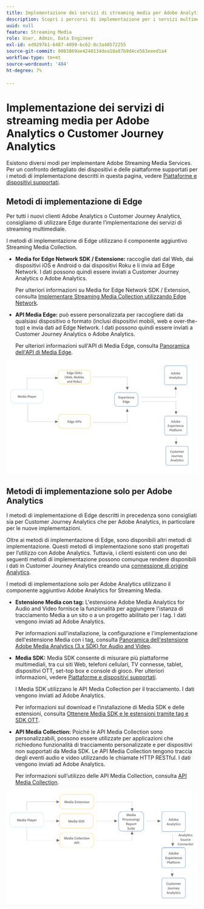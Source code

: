 ```yaml
---
title: Implementazione dei servizi di streaming media per Adobe Analytics o Customer Journey Analytics
description: Scopri i percorsi di implementazione per i servizi multimediali di streaming di Adobe.
uuid: null
feature: Streaming Media
role: User, Admin, Data Engineer
exl-id: ed9297b1-6487-4099-bc62-0c3a40572255
source-git-commit: 0083869ae4248134dea18a87b9d4ce563eeed1a4
workflow-type: tm+mt
source-wordcount: '484'
ht-degree: 7%

---
```


# Implementazione dei servizi di streaming media per Adobe Analytics o Customer Journey Analytics

Esistono diversi modi per implementare Adobe Streaming Media Services. Per un confronto dettagliato dei dispositivi e delle piattaforme supportati per i metodi di implementazione descritti in questa pagina, vedere [Piattaforme e dispositivi supportati](/help/getting-started/supported-devices.md).

## Metodi di implementazione di Edge

Per tutti i nuovi clienti Adobe Analytics o Customer Journey Analytics, consigliamo di utilizzare Edge durante l’implementazione dei servizi di streaming multimediale.

I metodi di implementazione di Edge utilizzano il componente aggiuntivo Streaming Media Collection.

* **Media for Edge Network SDK / Estensione:** raccoglie dati dal Web, dai dispositivi iOS e Android o dai dispositivi Roku e li invia ad Edge Network. I dati possono quindi essere inviati a Customer Journey Analytics o Adobe Analytics.

  Per ulteriori informazioni su Media for Edge Network SDK / Extension, consulta [Implementare Streaming Media Collection utilizzando Edge Network](/help/implementation/edge/implementation-edge.md).

* **API Media Edge:** può essere personalizzata per raccogliere dati da qualsiasi dispositivo o formato (inclusi dispositivi mobili, web e over-the-top) e invia dati ad Edge Network. I dati possono quindi essere inviati a Customer Journey Analytics o Adobe Analytics.

  Per ulteriori informazioni sull&#39;API di Media Edge, consulta [Panoramica dell&#39;API di Media Edge](https://developer.adobe.com/cja-apis/docs/endpoints/media-edge/).

![Flusso di lavoro in CJA](assets/streaming-media-edge.png)

## Metodi di implementazione solo per Adobe Analytics

I metodi di implementazione di Edge descritti in precedenza sono consigliati sia per Customer Journey Analytics che per Adobe Analytics, in particolare per le nuove implementazioni.

Oltre ai metodi di implementazione di Edge, sono disponibili altri metodi di implementazione. Questi metodi di implementazione sono stati progettati per l’utilizzo con Adobe Analytics. Tuttavia, i clienti esistenti con uno dei seguenti metodi di implementazione possono comunque rendere disponibili i dati in Customer Journey Analytics creando una [connessione di origine Analytics](https://experienceleague.adobe.com/docs/experience-platform/sources/ui-tutorials/create/adobe-applications/analytics.html?lang=it).

I metodi di implementazione solo per Adobe Analytics utilizzano il componente aggiuntivo Adobe Analytics for Streaming Media.

* **Estensione Media con tag:** L&#39;estensione Adobe Media Analytics for Audio and Video fornisce la funzionalità per aggiungere l&#39;istanza di tracciamento Media a un sito o a un progetto abilitato per i tag. I dati vengono inviati ad Adobe Analytics.

  Per informazioni sull&#39;installazione, la configurazione e l&#39;implementazione dell&#39;estensione Media con i tag, consulta [Panoramica dell&#39;estensione Adobe Media Analytics (3.x SDK) for Audio and Video](https://experienceleague.adobe.com/docs/experience-platform/tags/extensions/client/media-analytics-3x/overview.html).

* **Media SDK:** Media SDK consente di misurare più piattaforme multimediali, tra cui siti Web, telefoni cellulari, TV connesse, tablet, dispositivi OTT, set-top box e console di gioco. Per ulteriori informazioni, vedere [Piattaforme e dispositivi supportati](/help/getting-started/supported-devices.md).

  I Media SDK utilizzano le API Media Collection per il tracciamento. I dati vengono inviati ad Adobe Analytics.

  Per informazioni sul download e l’installazione di Media SDK e delle estensioni, consulta [Ottenere Media SDK e le estensioni tramite tag e SDK OTT](/help/getting-started/download-sdks.md).

* **API Media Collection:** Poiché le API Media Collection sono personalizzabili, possono essere utilizzate per applicazioni che richiedono funzionalità di tracciamento personalizzate e per dispositivi non supportati da Media SDK. Le API Media Collection tengono traccia degli eventi audio e video utilizzando le chiamate HTTP RESTful. I dati vengono inviati ad Adobe Analytics.

  Per informazioni sull’utilizzo delle API Media Collection, consulta [API Media Collection](media-collection-api/mc-api-overview.md).


![Flusso di lavoro di Analytics](assets/analytics-implementation.png)

<!--
(Not sure if we need the following paragraph and graphic. Paragraph is somewhat redundant with the intro paragraph of this article)
Choose the implementation method depending on the supported platforms. Some players are not supported by the Media SDKs or the Adobe Experience Platform Media Extensions. The Media Collection APIs provide a way to support those players. For information on supported devices, see [Supported devices and platforms](/help/getting-started/supported-devices.md).

![Media Flow](media-sdk/assets/choose-media-flow2.png)
-->
